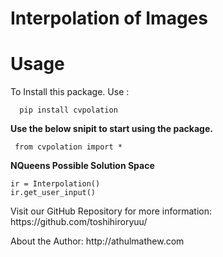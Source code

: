 # Interpolation of Images

# Usage

To Install this package. Use :
```
  pip install cvpolation
  ```


<b>Use the below snipit to start using the package.</b>
```
 from cvpolation import *
```

<b>NQueens Possible Solution Space </b>
   ```
   ir = Interpolation()
   ir.get_user_input()
   ```

<dl>Visit our GitHub Repository for more information: https://github.com/toshihiroryuu/</dl>
<dl>About the Author: http://athulmathew.com</dl>
